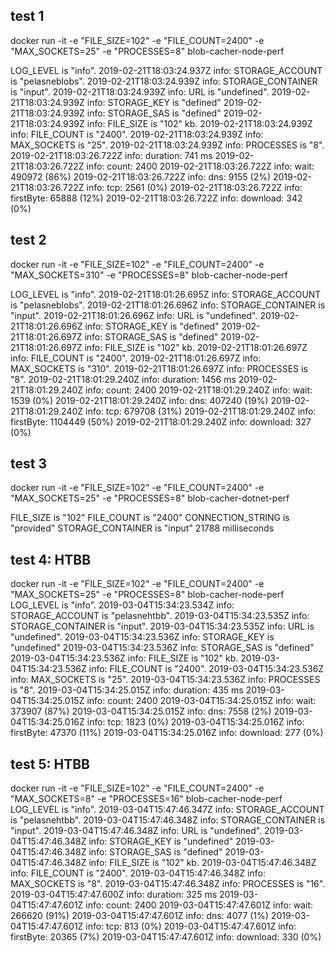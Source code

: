 ## test 1

docker run -it -e "FILE_SIZE=102" -e "FILE_COUNT=2400" -e "MAX_SOCKETS=25" -e "PROCESSES=8" blob-cacher-node-perf

LOG_LEVEL is "info".
2019-02-21T18:03:24.937Z info: STORAGE_ACCOUNT is "pelasneblobs".
2019-02-21T18:03:24.939Z info: STORAGE_CONTAINER is "input".
2019-02-21T18:03:24.939Z info: URL is "undefined".
2019-02-21T18:03:24.939Z info: STORAGE_KEY is "defined"
2019-02-21T18:03:24.939Z info: STORAGE_SAS is "defined"
2019-02-21T18:03:24.939Z info: FILE_SIZE is "102" kb.
2019-02-21T18:03:24.939Z info: FILE_COUNT is "2400".
2019-02-21T18:03:24.939Z info: MAX_SOCKETS is "25".
2019-02-21T18:03:24.939Z info: PROCESSES is "8".
2019-02-21T18:03:26.722Z info: duration: 741 ms
2019-02-21T18:03:26.722Z info: count: 2400
2019-02-21T18:03:26.722Z info: wait: 490972 (86%)
2019-02-21T18:03:26.722Z info: dns: 9155 (2%)
2019-02-21T18:03:26.722Z info: tcp: 2561 (0%)
2019-02-21T18:03:26.722Z info: firstByte: 65888 (12%)
2019-02-21T18:03:26.722Z info: download: 342 (0%)

## test 2

docker run -it -e "FILE_SIZE=102" -e "FILE_COUNT=2400" -e "MAX_SOCKETS=310" -e "PROCESSES=8" blob-cacher-node-perf

LOG_LEVEL is "info".
2019-02-21T18:01:26.695Z info: STORAGE_ACCOUNT is "pelasneblobs".
2019-02-21T18:01:26.696Z info: STORAGE_CONTAINER is "input".
2019-02-21T18:01:26.696Z info: URL is "undefined".
2019-02-21T18:01:26.696Z info: STORAGE_KEY is "defined"
2019-02-21T18:01:26.697Z info: STORAGE_SAS is "defined"
2019-02-21T18:01:26.697Z info: FILE_SIZE is "102" kb.
2019-02-21T18:01:26.697Z info: FILE_COUNT is "2400".
2019-02-21T18:01:26.697Z info: MAX_SOCKETS is "310".
2019-02-21T18:01:26.697Z info: PROCESSES is "8".
2019-02-21T18:01:29.240Z info: duration: 1456 ms
2019-02-21T18:01:29.240Z info: count: 2400
2019-02-21T18:01:29.240Z info: wait: 1539 (0%)
2019-02-21T18:01:29.240Z info: dns: 407240 (19%)
2019-02-21T18:01:29.240Z info: tcp: 679708 (31%)
2019-02-21T18:01:29.240Z info: firstByte: 1104449 (50%)
2019-02-21T18:01:29.240Z info: download: 327 (0%)

## test 3

docker run -it -e "FILE_SIZE=102" -e "FILE_COUNT=2400" -e "MAX_SOCKETS=25" -e "PROCESSES=8" blob-cacher-dotnet-perf

FILE_SIZE is "102"
FILE_COUNT is "2400"
CONNECTION_STRING is "provided"
STORAGE_CONTAINER is "input"
21788 milliseconds

## test 4: HTBB

docker run -it -e "FILE_SIZE=102" -e "FILE_COUNT=2400" -e "MAX_SOCKETS=25" -e "PROCESSES=8" blob-cacher-node-perf
LOG_LEVEL is "info".
2019-03-04T15:34:23.534Z info: STORAGE_ACCOUNT is "pelasnehtbb".
2019-03-04T15:34:23.535Z info: STORAGE_CONTAINER is "input".
2019-03-04T15:34:23.535Z info: URL is "undefined".
2019-03-04T15:34:23.536Z info: STORAGE_KEY is "undefined"
2019-03-04T15:34:23.536Z info: STORAGE_SAS is "defined"
2019-03-04T15:34:23.536Z info: FILE_SIZE is "102" kb.
2019-03-04T15:34:23.536Z info: FILE_COUNT is "2400".
2019-03-04T15:34:23.536Z info: MAX_SOCKETS is "25".
2019-03-04T15:34:23.536Z info: PROCESSES is "8".
2019-03-04T15:34:25.015Z info: duration: 435 ms
2019-03-04T15:34:25.015Z info: count: 2400
2019-03-04T15:34:25.015Z info: wait: 373907 (87%)
2019-03-04T15:34:25.015Z info: dns: 7558 (2%)
2019-03-04T15:34:25.016Z info: tcp: 1823 (0%)
2019-03-04T15:34:25.016Z info: firstByte: 47370 (11%)
2019-03-04T15:34:25.016Z info: download: 277 (0%)

## test 5: HTBB

docker run -it -e "FILE_SIZE=102" -e "FILE_COUNT=2400" -e "MAX_SOCKETS=8" -e "PROCESSES=16" blob-cacher-node-perf
LOG_LEVEL is "info".
2019-03-04T15:47:46.347Z info: STORAGE_ACCOUNT is "pelasnehtbb".
2019-03-04T15:47:46.348Z info: STORAGE_CONTAINER is "input".
2019-03-04T15:47:46.348Z info: URL is "undefined".
2019-03-04T15:47:46.348Z info: STORAGE_KEY is "undefined"
2019-03-04T15:47:46.348Z info: STORAGE_SAS is "defined"
2019-03-04T15:47:46.348Z info: FILE_SIZE is "102" kb.
2019-03-04T15:47:46.348Z info: FILE_COUNT is "2400".
2019-03-04T15:47:46.348Z info: MAX_SOCKETS is "8".
2019-03-04T15:47:46.348Z info: PROCESSES is "16".
2019-03-04T15:47:47.600Z info: duration: 325 ms
2019-03-04T15:47:47.601Z info: count: 2400
2019-03-04T15:47:47.601Z info: wait: 266620 (91%)
2019-03-04T15:47:47.601Z info: dns: 4077 (1%)
2019-03-04T15:47:47.601Z info: tcp: 813 (0%)
2019-03-04T15:47:47.601Z info: firstByte: 20365 (7%)
2019-03-04T15:47:47.601Z info: download: 330 (0%)
